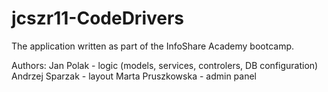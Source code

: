 # jcszr11-CodeDrivers

The application written as part of the InfoShare Academy bootcamp.

Authors:
Jan Polak - logic (models, services, controlers, DB configuration)
Andrzej Sparzak - layout
Marta Pruszkowska - admin panel